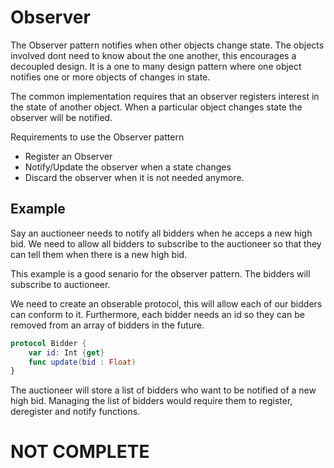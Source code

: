 # Observer

The Observer pattern notifies when other objects change state. The objects involved dont need to know about the one another, this encourages a decoupled
design. It is a one to many design pattern where one object notifies one or more objects of changes in state. 

The common implementation requires that an observer registers interest in the state of another object. When a particular object changes state the observer
will be notified. 

Requirements to use the Observer pattern
- Register an Observer
- Notify/Update the observer when a state changes
- Discard the observer when it is not needed anymore.


## Example

Say an auctioneer needs to notify all bidders when he acceps a new high bid. We need to allow all bidders to subscribe to the auctioneer so that they can 
tell them when there is a new high bid. 

This example is a good senario for the observer pattern. The bidders will subscribe to auctioneer.


We need to create an obserable protocol, this will allow each of our bidders can conform to it. Furthermore, each bidder needs an id so they can be removed
from an array of bidders in the future.

``` swift
protocol Bidder {
    var id: Int {get}
    func update(bid : Float)
}
```
The auctioneer will store a list of bidders who want to be notified of a new high bid. Managing the list of bidders would require them to register, deregister and notify functions. 


# NOT COMPLETE

















